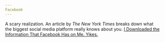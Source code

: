 ```yaml
---
Facebook
---
```

A scary realization. An article by *The New York Times* breaks down what the biggest social media platform really knows about you. 
[I Downloaded the Information That Facebook Has on Me. Yikes.](https://www.nytimes.com/2018/04/11/technology/personaltech/i-downloaded-the-information-that-facebook-has-on-me-yikes.html?rref=collection%2Fcolumn%2Ftech-fix)
